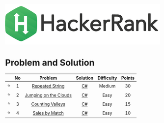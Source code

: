 <p align="center">
  <a href="https://www.hackerrank.com/mailme_vibin">
    <img alt="HackerRank" src="https://github.com/WIT-Vibin-2021/HackerRankSolutions/blob/main/Utilities/HackerRank.png">
  </a>
</p>
<!--<p align="center">
  <img alt="Solutions" src="https://img.shields.io/badge/Solutions-95-brightgreen.svg?longCache=true&style=for-the-badge">
  <img alt="Languages" src="https://img.shields.io/badge/Languages-JavaScript-brightgreen.svg?longCache=true&style=for-the-badge">
  <img alt="NodeJS Version" src="https://img.shields.io/node/v/carbon.svg?style=for-the-badge">
</p> -->


# Problem and Solution
|   | No | Problem         | Solution | Difficulty | Points | 
|-- |:---:|:---------------:|:--------:|:----------:|:------:|
| ⭐ | 1 |[Repeated String](https://www.hackerrank.com/challenges/repeated-string/problem?h_r=profile)| [C#](https://github.com/WIT-Vibin-2021/HackerRankSolutions/blob/main/Interview%20Preparation%20Kit/Warm-up%20Challenges/RepeatedString.cs) | Medium | 30 | 
| ⭐| 2 |[Jumping on the Clouds](https://www.hackerrank.com/challenges/jumping-on-the-clouds/problem?h_r=profile)| [C#](https://github.com/WIT-Vibin-2021/HackerRankSolutions/blob/main/Interview%20Preparation%20Kit/Warm-up%20Challenges/Cloud%20Jump.cs) | Easy | 20 | 
| ⭐| 3 |[Counting Valleys](https://www.hackerrank.com/challenges/counting-valleys/problem?h_r=profile)| [C#](https://github.com/WIT-Vibin-2021/HackerRankSolutions/blob/main/Interview%20Preparation%20Kit/Warm-up%20Challenges/Counting%20Valleys.cs) | Easy | 15 | 
| ⭐| 4 |[Sales by Match](https://www.hackerrank.com/challenges/sock-merchant/problem?h_r=profile)| [C#](https://github.com/WIT-Vibin-2021/HackerRankSolutions/blob/main/Interview%20Preparation%20Kit/Warm-up%20Challenges/Sales%20by%20Match.cs) | Easy | 10 | 
